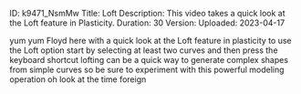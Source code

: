 ID: k9471_NsmMw
Title: Loft
Description: This video takes a quick look at the Loft feature in Plasticity.
Duration: 30
Version: 
Uploaded: 2023-04-17

yum yum Floyd here with a quick look at
the Loft feature in plasticity to use
the Loft option start by selecting at
least two curves and then press the
keyboard shortcut lofting can be a quick
way to generate complex shapes from
simple curves so be sure to experiment
with this powerful modeling operation oh
look at the time
foreign

